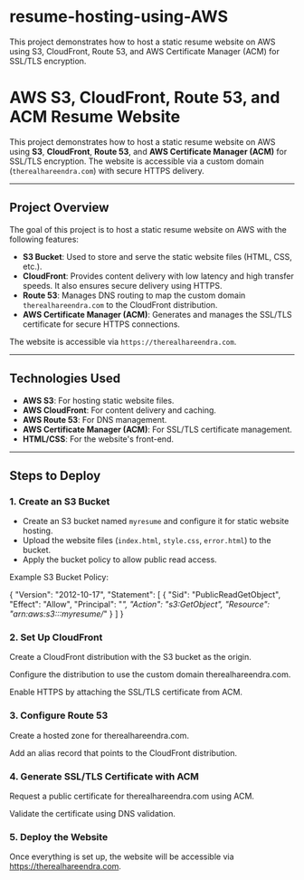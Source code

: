 # resume-hosting-using-AWS
This project demonstrates how to host a static resume website on AWS using S3, CloudFront, Route 53, and AWS Certificate Manager (ACM) for SSL/TLS encryption.

# AWS S3, CloudFront, Route 53, and ACM Resume Website

This project demonstrates how to host a static resume website on AWS using **S3**, **CloudFront**, **Route 53**, and **AWS Certificate Manager (ACM)** for SSL/TLS encryption. The website is accessible via a custom domain (`therealhareendra.com`) with secure HTTPS delivery.

---

## Project Overview

The goal of this project is to host a static resume website on AWS with the following features:

- **S3 Bucket**: Used to store and serve the static website files (HTML, CSS, etc.).
- **CloudFront**: Provides content delivery with low latency and high transfer speeds. It also ensures secure delivery using HTTPS.
- **Route 53**: Manages DNS routing to map the custom domain `therealhareendra.com` to the CloudFront distribution.
- **AWS Certificate Manager (ACM)**: Generates and manages the SSL/TLS certificate for secure HTTPS connections.

The website is accessible via `https://therealhareendra.com`.

---

## Technologies Used

- **AWS S3**: For hosting static website files.
- **AWS CloudFront**: For content delivery and caching.
- **AWS Route 53**: For DNS management.
- **AWS Certificate Manager (ACM)**: For SSL/TLS certificate management.
- **HTML/CSS**: For the website's front-end.

---

## Steps to Deploy

### 1. **Create an S3 Bucket**
   - Create an S3 bucket named `myresume` and configure it for static website hosting.
   - Upload the website files (`index.html`, `style.css`, `error.html`) to the bucket.
   - Apply the bucket policy to allow public read access.

   Example S3 Bucket Policy:
   
   {
       "Version": "2012-10-17",
       "Statement": [
           {
               "Sid": "PublicReadGetObject",
               "Effect": "Allow",
               "Principal": "*",
               "Action": "s3:GetObject",
               "Resource": "arn:aws:s3:::myresume/*"
           }
       ]
   }

### 2. **Set Up CloudFront**
Create a CloudFront distribution with the S3 bucket as the origin.

Configure the distribution to use the custom domain therealhareendra.com.

Enable HTTPS by attaching the SSL/TLS certificate from ACM.

### 3. **Configure Route 53**
Create a hosted zone for therealhareendra.com.

Add an alias record that points to the CloudFront distribution.

### 4. **Generate SSL/TLS Certificate with ACM**
Request a public certificate for therealhareendra.com using ACM.

Validate the certificate using DNS validation.

### 5. **Deploy the Website**
Once everything is set up, the website will be accessible via https://therealhareendra.com.
